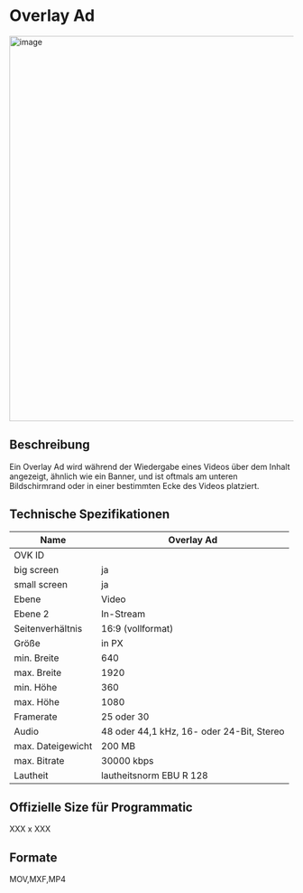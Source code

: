 # Overlay Ad
<img width="1024" height="682" alt="image" src="https://github.com/user-attachments/assets/fc88f462-36fb-4d05-b91b-49e85dfd0bfc" />


## Beschreibung
Ein Overlay Ad wird während der Wiedergabe eines Videos über dem Inhalt angezeigt, ähnlich wie ein Banner, und ist oftmals am unteren Bildschirmrand oder in einer bestimmten Ecke des Videos platziert.


## Technische Spezifikationen

| Name            | Overlay Ad     |
|-----------------|----------------|
| OVK ID          |                |
| big screen      | ja             |
| small screen    | ja             |
| Ebene           | Video          |
| Ebene 2         | In-Stream      |
| Seitenverhältnis| 16:9 (vollformat)           |
| Größe           | in PX          |
| min. Breite     | 640            |
| max. Breite     | 1920           |
| min. Höhe       | 360            |
| max. Höhe       | 1080           |
| Framerate       | 25 oder 30     |
| Audio           | 48 oder 44,1 kHz, 16- oder 24-Bit, Stereo |
| max. Dateigewicht| 200 MB        |
| max. Bitrate    | 30000 kbps     |
| Lautheit        | lautheitsnorm EBU R 128 |

## Offizielle Size für Programmatic
XXX x XXX


## Formate
MOV,MXF,MP4

